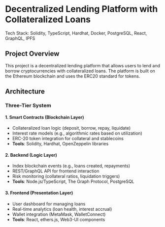 # Decentralized Lending Platform with Collateralized Loans

Tech Stack: Solidity, TypeScript, Hardhat, Docker, PostgreSQL, React, GraphQL, IPFS

## Project Overview

This project is a decentralized lending platform that allows users to lend and borrow cryptocurrencies with collateralized loans. The platform is built on the Ethereum blockchain and uses the ERC20 standard for tokens.

## Architecture

### Three-Tier System

#### 1. Smart Contracts (Blockchain Layer)
- Collateralized loan logic (deposit, borrow, repay, liquidate)
- Interest rate models (e.g., algorithmic rates based on utilization)
- ERC-20 token integration for collateral and stablecoins
- **Tools**: Solidity, Hardhat, OpenZeppelin libraries

#### 2. Backend (Logic Layer)
- Index blockchain events (e.g., loans created, repayments)
- REST/GraphQL API for frontend interaction
- Risk monitoring (collateral ratios, liquidation triggers)
- **Tools**: Node.js/TypeScript, The Graph Protocol, PostgreSQL

#### 3. Frontend (Presentation Layer)
- User dashboard for managing loans
- Real-time analytics (loan health, interest accrual)
- Wallet integration (MetaMask, WalletConnect)
- **Tools**: React, ethers.js, Web3-UI components